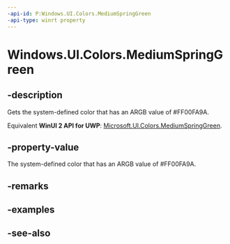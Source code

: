 ```yaml
---
-api-id: P:Windows.UI.Colors.MediumSpringGreen
-api-type: winrt property
---
```


<!-- Property syntax
public Windows.UI.Color MediumSpringGreen { get; }
-->

# Windows.UI.Colors.MediumSpringGreen

## -description

Gets the system-defined color that has an ARGB value of #FF00FA9A.

Equivalent **WinUI 2 API for UWP**: [Microsoft.UI.Colors.MediumSpringGreen](/windows/winui/api/microsoft.ui.colors.mediumspringgreen).

## -property-value

The system-defined color that has an ARGB value of #FF00FA9A.

## -remarks

## -examples

## -see-also
